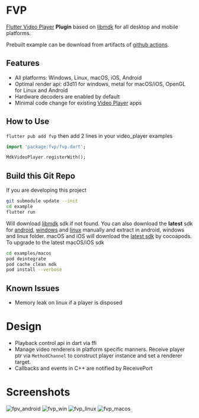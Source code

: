 # FVP

[Flutter Video Player](https://pub.dev/packages/video_player) **Plugin** based on [libmdk](https://github.com/wang-bin/mdk-sdk) for all desktop and mobile platforms.

Prebuilt example can be download from artifacts of [github actions](https://github.com/wang-bin/fvp/actions).

## Features
- All platforms: Windows, Linux, macOS, iOS, Android
- Optimal render api: d3d11 for windows, metal for macOS/iOS, OpenGL for Linux and Android
- Hardware decoders are enabled by default
- Minimal code change for existing [Video Player](https://pub.dev/packages/video_player) apps


## How to Use

`flutter pub add fvp` then add 2 lines in your video_player examples

```dart
import 'package:fvp/fvp.dart';

MdkVideoPlayer.registerWith();
```

## Build this Git Repo

If you are developing this project

```bash
git submodule update --init
cd example
flutter run
```

Will download [libmdk](https://github.com/wang-bin/mdk-sdk) sdk if not found. You can also download the **latest** sdk for [android](https://sourceforge.net/projects/mdk-sdk/files/nightly/mdk-sdk-android.7z), [windows](https://sourceforge.net/projects/mdk-sdk/files/nightly/mdk-sdk-windows-desktop-vs2022.7z/download) and [linux](https://sourceforge.net/projects/mdk-sdk/files/nightly/mdk-sdk-linux.tar.xz) manually and extract in android, windows and linux folder. macOS and iOS will download the [latest sdk](https://sourceforge.net/projects/mdk-sdk/files/nightly/mdk-sdk-apple.zip/download) by cocoapods. To upgrade to the latest macOS/iOS sdk

```bash
cd examples/macos
pod deintegrate
pod cache clean mdk
pod install --verbose
```

## Known Issues
- Memory leak on linux if a player is disposed

# Design
- Playback control api in dart via ffi
- Manage video renderers in platform specific manners. Receive player ptr via `MethodChannel` to construct player instance and set a renderer target.
- Callbacks and events in C++ are notified by ReceivePort

# Screenshots
![fpv_android](https://github.com/wang-bin/fvp/assets/785206/40f458e5-d7ca-4513-b709-b056deaaf421)
![fvp_win](https://github.com/wang-bin/fvp/assets/785206/920bdd51-6947-4a00-87b4-9c1a21a68d51)
![fvp_linux](https://github.com/wang-bin/fvp/assets/785206/ce2ad50b-2ead-43bb-bf25-6e2575c5ebe1)
![fvp_macos](https://github.com/wang-bin/fvp/assets/785206/71de39a4-c5f0-4c8f-9920-d7dfc6cd0d9a)
